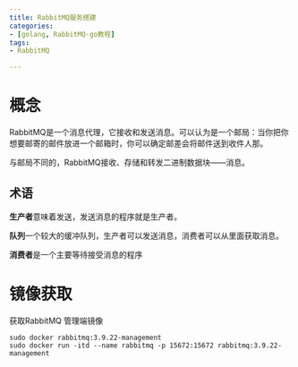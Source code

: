 ```yaml
---
title: RabbitMQ服务搭建
categories: 
- [golang, RabbitMQ-go教程]
tags:
- RabbitMQ

---
```


# 概念

RabbitMQ是一个消息代理，它接收和发送消息。可以认为是一个邮局：当你把你想要邮寄的邮件放进一个邮箱时，你可以确定邮差会将邮件送到收件人那。

与邮局不同的，RabbitMQ接收、存储和转发二进制数据块——消息。

## 术语

**生产者**意味着发送，发送消息的程序就是生产者。

**队列**一个较大的缓冲队列，生产者可以发送消息，消费者可以从里面获取消息。

**消费者**是一个主要等待接受消息的程序

# 镜像获取

获取RabbitMQ 管理端镜像

```
sudo docker rabbitmq:3.9.22-management
sudo docker run -itd --name rabbitmq -p 15672:15672 rabbitmq:3.9.22-management
```





